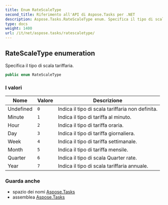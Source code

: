 ```yaml
---
title: Enum RateScaleType
second_title: Riferimento all'API di Aspose.Tasks per .NET
description: Aspose.Tasks.RateScaleType enum. Specifica il tipo di scala tariffaria.
type: docs
weight: 1400
url: /it/net/aspose.tasks/ratescaletype/
---
```

## RateScaleType enumeration

Specifica il tipo di scala tariffaria.

```csharp
public enum RateScaleType
```

### I valori

| Nome | Valore | Descrizione |
| --- | --- | --- |
| Undefined | `0` | Indica il tipo di scala tariffaria non definita. |
| Minute | `1` | Indica il tipo di tariffa al minuto. |
| Hour | `2` | Indica il tipo di tariffa oraria. |
| Day | `3` | Indica il tipo di tariffa giornaliera. |
| Week | `4` | Indica il tipo di tariffa settimanale. |
| Month | `5` | Indica il tipo di tariffa mensile. |
| Quarter | `6` | Indica il tipo di scala Quarter rate. |
| Year | `7` | Indica il tipo di scala tariffaria annuale. |

### Guarda anche

* spazio dei nomi [Aspose.Tasks](../../aspose.tasks/)
* assemblea [Aspose.Tasks](../../)



